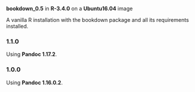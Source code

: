 **bookdown_0.5** in **R-3.4.0** on a **Ubuntu16.04** image

A vanilla R installation with the bookdown package and all its
requirements installed.

### 1.1.0

Using **Pandoc 1.17.2**.

### 1.0.0

Using **Pandoc 1.16.0.2**.

